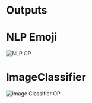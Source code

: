 # Outputs

# NLP Emoji
![NLP OP](https://i.imgur.com/rgWT1s5.png)


# ImageClassifier
![Image Classifier OP](https://i.imgur.com/0cmEVjw.png)
